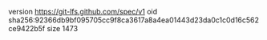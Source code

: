 version https://git-lfs.github.com/spec/v1
oid sha256:92366db9bf095705cc9f8ca3617a8a4ea01443d23da0c1c0d16c562ce9422b5f
size 1473
